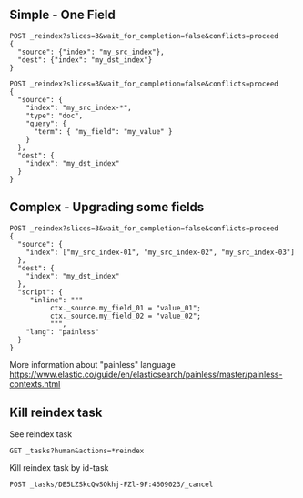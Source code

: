 ## Simple - One Field

```
POST _reindex?slices=3&wait_for_completion=false&conflicts=proceed
{
  "source": {"index": "my_src_index"},
  "dest": {"index": "my_dst_index"}
}

POST _reindex?slices=3&wait_for_completion=false&conflicts=proceed
{
  "source": {
    "index": "my_src_index-*",
    "type": "doc", 
    "query": {
      "term": { "my_field": "my_value" }
    }
  },
  "dest": {
    "index": "my_dst_index"
  }
}
```

## Complex - Upgrading some fields

```
POST _reindex?slices=3&wait_for_completion=false&conflicts=proceed
{
  "source": {
    "index": ["my_src_index-01", "my_src_index-02", "my_src_index-03"]
  },
  "dest": {
    "index": "my_dst_index"
  },
  "script": {
	 "inline": """
	      ctx._source.my_field_01 = "value_01"; 
	      ctx._source.my_field_02 = "value_02";
	      """,
	"lang": "painless"
  }
}
```

More information about "painless" language https://www.elastic.co/guide/en/elasticsearch/painless/master/painless-contexts.html

## Kill reindex task

See reindex task

```
GET _tasks?human&actions=*reindex
```

Kill reindex task by id-task

```
POST _tasks/DE5LZSkcQwSOkhj-FZl-9F:4609023/_cancel
```




